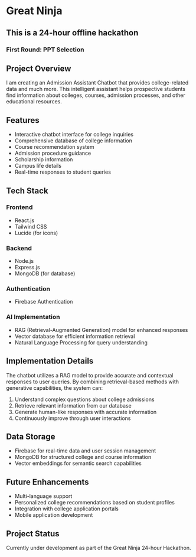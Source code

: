 # Great Ninja

## This is a 24-hour offline hackathon

### First Round: PPT Selection

## Project Overview

I am creating an Admission Assistant Chatbot that provides college-related data and much more. This intelligent assistant helps prospective students find information about colleges, courses, admission processes, and other educational resources.

## Features

- Interactive chatbot interface for college inquiries
- Comprehensive database of college information
- Course recommendation system
- Admission procedure guidance
- Scholarship information
- Campus life details
- Real-time responses to student queries

## Tech Stack

### Frontend
- React.js
- Tailwind CSS
- Lucide (for icons)

### Backend
- Node.js
- Express.js
- MongoDB (for database)

### Authentication
- Firebase Authentication

### AI Implementation
- RAG (Retrieval-Augmented Generation) model for enhanced responses
- Vector database for efficient information retrieval
- Natural Language Processing for query understanding

## Implementation Details

The chatbot utilizes a RAG model to provide accurate and contextual responses to user queries. By combining retrieval-based methods with generative capabilities, the system can:

1. Understand complex questions about college admissions
2. Retrieve relevant information from our database
3. Generate human-like responses with accurate information
4. Continuously improve through user interactions

## Data Storage

- Firebase for real-time data and user session management
- MongoDB for structured college and course information
- Vector embeddings for semantic search capabilities

## Future Enhancements

- Multi-language support
- Personalized college recommendations based on student profiles
- Integration with college application portals
- Mobile application development

## Project Status

Currently under development as part of the Great Ninja 24-hour Hackathon.
